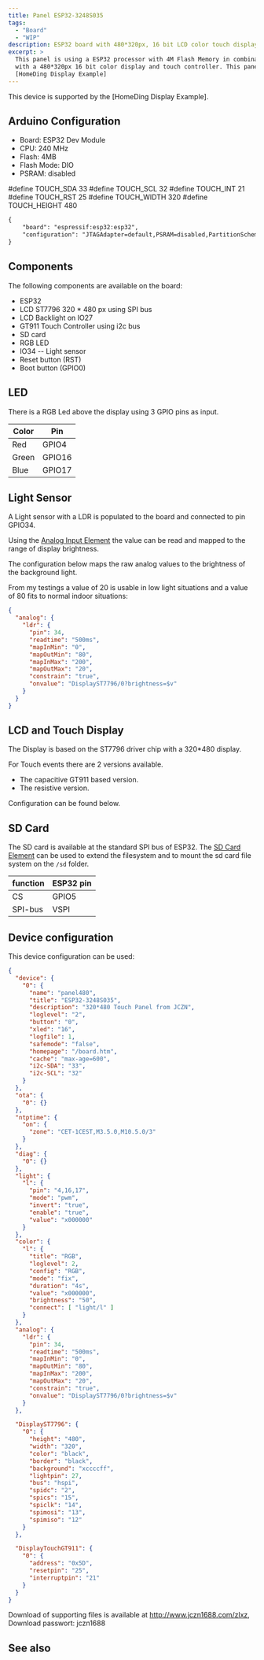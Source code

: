 ```yaml
---
title: Panel ESP32-3248S035
tags:
  - "Board"
  - "WIP"
description: ESP32 board with 480*320px, 16 bit LCD color touch display
excerpt: >
  This panel is using a ESP32 processor with 4M Flash Memory in combination
  with a 480*320px 16 bit color display and touch controller. This panel is supported by the
  [HomeDing Display Example]
---
```


This device is supported by the [HomeDing Display Example].

## Arduino Configuration

* Board: ESP32 Dev Module
* CPU: 240 MHz
* Flash: 4MB
* Flash Mode: DIO
* PSRAM: disabled

#define TOUCH_SDA 33
#define TOUCH_SCL 32
#define TOUCH_INT 21
#define TOUCH_RST 25
#define TOUCH_WIDTH 320
#define TOUCH_HEIGHT 480


``` txt
{
    "board": "espressif:esp32:esp32",
    "configuration": "JTAGAdapter=default,PSRAM=disabled,PartitionScheme=default,CPUFreq=240,FlashMode=dio,FlashFreq=80,FlashSize=4M,UploadSpeed=921600,LoopCore=1,EventsCore=1,DebugLevel=none,EraseFlash=none"
}
```

## Components

The following components are available on the board:

* ESP32
* LCD ST7796 320 * 480 px using SPI bus
* LCD Backlight on IO27
* GT911 Touch Controller using i2c bus
* SD card
* RGB LED
* IO34 -- Light sensor
* Reset button (RST)
* Boot button (GPIO0)


## LED

There is a RGB Led above the display using 3 GPIO pins as input.

| Color|Pin|
|---|---  |
| Red | GPIO4 |
| Green | GPIO16 |
| Blue | GPIO17 |



## Light Sensor

A Light sensor with a LDR is populated to the board and connected to pin GPIO34.

Using the [Analog Input Element](/elements/analog.md) the value can be read and mapped to the range of display brightness.

The configuration below maps the raw analog values to the brightness of the background light.

From my testings a value of 20 is usable in low light situations and a value of 80 fits to normal indoor situations:

``` JSON
{
  "analog": {
    "ldr": {
      "pin": 34,
      "readtime": "500ms",
      "mapInMin": "0",
      "mapOutMin": "80",
      "mapInMax": "200",
      "mapOutMax": "20",
      "constrain": "true",
      "onvalue": "DisplayST7796/0?brightness=$v"
    }
  }
}
```

## LCD and Touch Display

The Display is based on the ST7796 driver chip with a 320*480 display.

For Touch events there are 2 versions available.

* The capacitive GT911 based version.
* The resistive version.

Configuration can be found below.


## SD Card

The SD card is available at the standard SPI bus of ESP32. The
[SD Card Element](/elements/sd.md) can be used to extend the filesystem
and to mount the sd card file system on the `/sd` folder.

| function | ESP32 pin |
| -------- | --------- |
| CS       | GPIO5     |
| SPI-bus  | VSPI      |


## Device configuration

This device configuration can be used:

``` JSON
{
  "device": {
    "0": {
      "name": "panel480",
      "title": "ESP32-3248S035",
      "description": "320*480 Touch Panel from JCZN",
      "loglevel": "2",
      "button": "0",
      "xled": "16",
      "logfile": 1,
      "safemode": "false",
      "homepage": "/board.htm",
      "cache": "max-age=600",
      "i2c-SDA": "33",
      "i2c-SCL": "32"
    }
  },
  "ota": {
    "0": {}
  },
  "ntptime": {
    "on": {
      "zone": "CET-1CEST,M3.5.0,M10.5.0/3"
    }
  },
  "diag": {
    "0": {}
  },
  "light": {
    "l": {
      "pin": "4,16,17",
      "mode": "pwm",
      "invert": "true",
      "enable": "true",
      "value": "x000000"
    }
  },
  "color": {
    "l": {
      "title": "RGB",
      "loglevel": 2,
      "config": "RGB",
      "mode": "fix",
      "duration": "4s",
      "value": "x000000",
      "brightness": "50",
      "connect": [ "light/l" ]
    }
  },
  "analog": {
    "ldr": {
      "pin": 34,
      "readtime": "500ms",
      "mapInMin": "0",
      "mapOutMin": "80",
      "mapInMax": "200",
      "mapOutMax": "20",
      "constrain": "true",
      "onvalue": "DisplayST7796/0?brightness=$v"
    }
  },

  "DisplayST7796": {
    "0": {
      "height": "480",
      "width": "320",
      "color": "black",
      "border": "black",
      "background": "xccccff",
      "lightpin": 27,
      "bus": "hspi",
      "spidc": "2",
      "spics": "15",
      "spiclk": "14",
      "spimosi": "13",
      "spimiso": "12"
    }
  },

  "DisplayTouchGT911": {
    "0": {
      "address": "0x5D",
      "resetpin": "25",
      "interruptpin": "21"
    }
  }
}

```


Download of supporting files is available at <http://www.jczn1688.com/zlxz>, Download passwort: jczn1688

## See also

